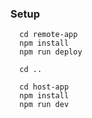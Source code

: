 ### Setup

```
  cd remote-app
  npm install
  npm run deploy

  cd ..

  cd host-app
  npm install
  npm run dev
```
